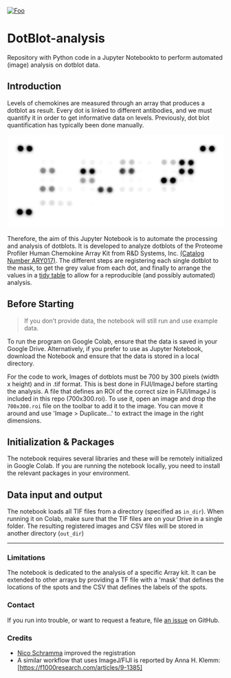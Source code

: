 


[![Foo](https://colab.research.google.com/assets/colab-badge.svg)](https://colab.research.google.com/github/JoachimGoedhart/DotBlot-analysis/blob/main/DotBlot_analysis.ipynb)


# DotBlot-analysis

Repository with Python code in a Jupyter Notebookto to perform automated (image) analysis on dotblot data.

## Introduction 
Levels of chemokines are measured through an array that produces a dotblot as result. Every dot is linked to different antibodies, and we must quantify it in order to get informative data on levels. Previously, dot blot quantification has typically been done manually.

![](https://raw.githubusercontent.com/JoachimGoedhart/DotBlot-analysis/main/Dotblot_Example-data.png)

Therefore, the aim of this Jupyter Notebook is to automate the processing and analysis of dotblots. It is developed to analyze dotblots of the Proteome Profiler Human Chemokine Array Kit from R&D Systems, Inc. [(Catalog Number ARY017)](https://www.rndsystems.com/products/proteome-profiler-human-chemokine-array-kit_ary017). The different steps are registering each single dotblot to the mask, to get the grey value from each dot, and finally to arrange the values in a [tidy table](https://thenode.biologists.com/converting-excellent-spreadsheets-tidy-data/education/) to allow for a reproducible (and possibly automated) analysis. 

## Before Starting

> If you don’t provide data, the notebook will still run and use example data.

To run the program on Google Colab, ensure that the data is saved in your Google Drive. Alternatively, if you prefer to use as Jupyter Notebook, download the Notebook and ensure that the data is stored in a local directory.

For the code to work, Images of dotblots must be 700 by 300 pixels (width x height) and in .tif format. This is best done in FIJI/ImageJ before starting the analysis. A file that defines an ROI of the correct size in FIJI/ImageJ is included in this repo (700x300.roi). To use it, open an image and drop the `700x300.roi` file on the toolbar to add it to the image. You can move it around and use 'Image > Duplicate...' to extract the image in the right dimensions.


## Initialization & Packages

The notebook requires several libraries and these will be remotely initialized in Google Colab. If you are running the notebook locally, you need to install the relevant packages in your environment.

## Data input and output 

The notebook loads all TIF files from a directory (specified as `in_dir`). When running it on Colab, make sure that the TIF files are on your Drive in a single folder. The resulting registered images and CSV files will be stored in another directory (`out_dir`)

---------------------

### Limitations

The notebook is dedicated to the analysis of a specific Array kit. It can be extended to other arrays by providing a TF file with a 'mask' that defines the locations of the spots and the CSV that defines the labels of the spots.

### Contact

If you run into trouble, or want to request a feature, file [an issue](https://github.com/JoachimGoedhart/DotBlot-analysis/issues) on GitHub. 


### Credits

- [Nico Schramma](https://twitter.com/nicoschramma) improved the registration
- A similar workflow that uses ImageJ/FIJI is reported by Anna H. Klemm: [https://f1000research.com/articles/9-1385]



